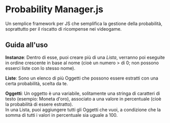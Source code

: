 # Probability Manager.js
Un semplice framework per JS che semplifica la gestione della probabilità, soprattutto per il riscatto di ricompense nei videogame.

## Guida all'uso
**Instanze**: Dentro di esse, puoi creare più di una *Lista*, verranno poi eseguite in ordine crescente in base al nome (cioè un numero > di 0; non possono esserci liste con lo stesso nome).

**Liste**: Sono un elenco di più Oggetti che possono essere estratti con una certa probabilità, scelta da te.

**Oggetti**: Un oggetto è una variabile, solitamente una stringa di caratteri di testo (esempio: Moneta d'oro), associato a una valore in percentuale (cioè la probabilità di essere estratto).<br>In una Lista, puoi aggiungere tutti gli Oggetti che vuoi, a condizione che la somma di tutti i valori in percentuale sia uguale a 100.